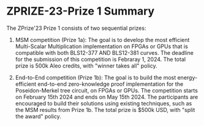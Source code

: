 # ZPRIZE-23-Prize 1 Summary
The ZPrize'23 Prize 1 consists of two sequential prizes:
  1. MSM competition (Prize 1a): The goal is to develop the most efficient Multi-Scalar Multiplication implementation on FPGAs or GPUs that is compatible with both BLS12-377 AND BLS12-381 curves. The deadline for the submission of this competition is Febraray 1, 2024. The total prize is 500k Aleo credits, with "winner takes all" policy.

  2. End-to-End competition (Prize 1b): The goal is to build the most energy-efficient end-to-end zero-knowledge proof implementation for the Poseidon-Merkel tree circuit, on FPGAs or GPUs. The competition starts on February 15th 2024 and ends on May 15th 2024. The participants are encouraged to build their solutions using existing techniques, such as the MSM results from Prize 1b. The total prize is $500k USD, with "split the award" policy. 